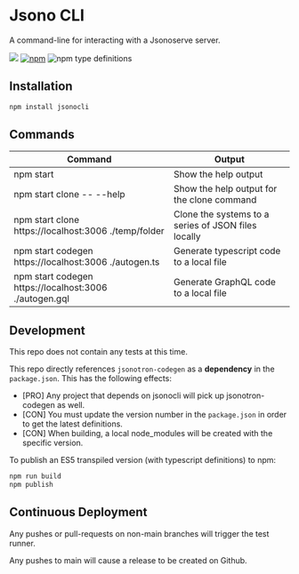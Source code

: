 # Jsono CLI

A command-line for interacting with a Jsonoserve server.

![](https://github.com/karlhulme/jsonotron/workflows/CD/badge.svg)
[![npm](https://img.shields.io/npm/v/jsonocli.svg)](https://www.npmjs.com/package/jsonocli)
![npm type definitions](https://img.shields.io/npm/types/typescript)


## Installation

```bash
npm install jsonocli
```

## Commands

Command | Output
--- | ---
npm start | Show the help output
npm start clone -- --help | Show the help output for the clone command
npm start clone https://localhost:3006 ./temp/folder | Clone the systems to a series of JSON files locally
npm start codegen https://localhost:3006 ./autogen.ts | Generate typescript code to a local file
npm start codegen https://localhost:3006 ./autogen.gql | Generate GraphQL code to a local file


## Development

This repo does not contain any tests at this time.

This repo directly references `jsonotron-codegen` as a **dependency** in the `package.json`.  This has the following effects:

* [PRO] Any project that depends on jsonocli will pick up jsonotron-codegen as well.
* [CON] You must update the version number in the `package.json` in order to get the latest definitions.
* [CON] When building, a local node_modules will be created with the specific version.

To publish an ES5 transpiled version (with typescript definitions) to npm:

```bash
npm run build
npm publish
```


## Continuous Deployment

Any pushes or pull-requests on non-main branches will trigger the test runner.

Any pushes to main will cause a release to be created on Github.
